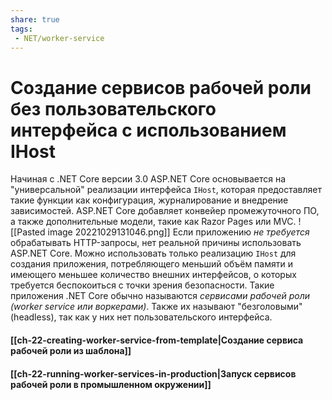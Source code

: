 ```yaml
---
share: true
tags:
 - NET/worker-service
---
```

# Создание сервисов рабочей роли без пользовательского интерфейса с использованием IHost
Начиная с .NET Core версии 3.0 ASP.NET Core основывается на "универсальной" реализации интерфейса `IHost`, которая предоставляет такие функции как конфигурация, журналирование и внедрение зависимостей. ASP.NET Core добавляет конвейер промежуточного ПО, а также дополнительные модели, такие как Razor Pages или MVC.
![[Pasted image 20221029131046.png]]
Если приложению *не требуется* обрабатывать HTTP-запросы, нет реальной причины использовать ASP.NET Core. Можно использовать только реализацию `IHost` для создания приложения, потребляющего меньший объём памяти и имеющего меньшее количество внешних интерфейсов, о которых требуется беспокоиться с точки зрения безопасности.
Такие приложения .NET Core обычно называются *сервисами рабочей роли (worker service или воркерами)*. Также их называют "безголовыми" (headless), так как у них нет пользовательского интерфейса.
#### [[ch-22-creating-worker-service-from-template|Создание сервиса рабочей роли из шаблона]]
#### [[ch-22-running-worker-services-in-production|Запуск сервисов рабочей роли в промышленном окружении]]
